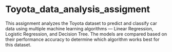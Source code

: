 # Toyota_data_analysis_assigment
This assignment analyzes the Toyota dataset to predict and classify car data using multiple machine learning algorithms — Linear Regression, Logistic Regression, and Decision Tree. The models are compared based on their performance accuracy to determine which algorithm works best for this dataset.
